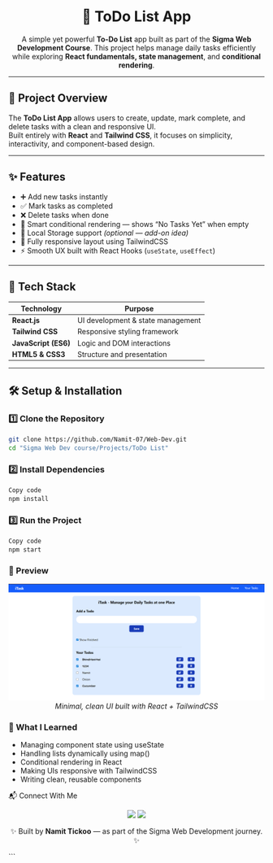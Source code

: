 <h1 align="center">📝 ToDo List App</h1>

<p align="center">
  A simple yet powerful <b>To-Do List</b> app built as part of the <b>Sigma Web Development Course</b>.  
  This project helps manage daily tasks efficiently while exploring <b>React fundamentals, state management</b>, and <b>conditional rendering</b>.  
</p>

---

## 🚀 Project Overview

The **ToDo List App** allows users to create, update, mark complete, and delete tasks with a clean and responsive UI.  
Built entirely with **React** and **Tailwind CSS**, it focuses on simplicity, interactivity, and component-based design.

---

## ✨ Features

- ➕ Add new tasks instantly  
- ✅ Mark tasks as completed  
- ❌ Delete tasks when done  
- 🧠 Smart conditional rendering — shows “No Tasks Yet” when empty  
- 💾 Local Storage support *(optional — add-on idea)*  
- 📱 Fully responsive layout using TailwindCSS  
- ⚡ Smooth UX built with React Hooks (`useState`, `useEffect`)

---

## 🧩 Tech Stack

| Technology | Purpose |
|-------------|----------|
| **React.js** | UI development & state management |
| **Tailwind CSS** | Responsive styling framework |
| **JavaScript (ES6)** | Logic and DOM interactions |
| **HTML5 & CSS3** | Structure and presentation |

---

## 🛠️ Setup & Installation

### 1️⃣ Clone the Repository
```bash
git clone https://github.com/Namit-07/Web-Dev.git
cd "Sigma Web Dev course/Projects/ToDo List"
```

### 2️⃣ Install Dependencies
```bash
Copy code
npm install
```

### 3️⃣ Run the Project
```bash
Copy code
npm start
```

### 📸 Preview
<p align="center"> <img src="https://github.com/Namit-07/Web-Dev/blob/main/Sigma%20Web%20Dev%20course/Projects/ToDo%20List/Screenshot%202025-10-05%20170641.png" width="600px" alt="ToDo List Screenshot"/> <br/> <i>Minimal, clean UI built with React + TailwindCSS</i> </p>

### 🎯 What I Learned
- Managing component state using useState
- Handling lists dynamically using map()
- Conditional rendering in React
- Making UIs responsive with TailwindCSS
- Writing clean, reusable components

📬 Connect With Me
<p align="center"> <a href="https://github.com/Namit-07"><img src="https://img.shields.io/badge/GitHub-black?style=for-the-badge&logo=github"></a> <a href="https://www.linkedin.com/in/namit-tickoo-69b2a9367/"><img src="https://img.shields.io/badge/LinkedIn-blue?style=for-the-badge&logo=linkedin"></a> </p>
<p align="center">✨ Built by <b>Namit Tickoo</b> — as part of the Sigma Web Development journey. ✨</p> ```
